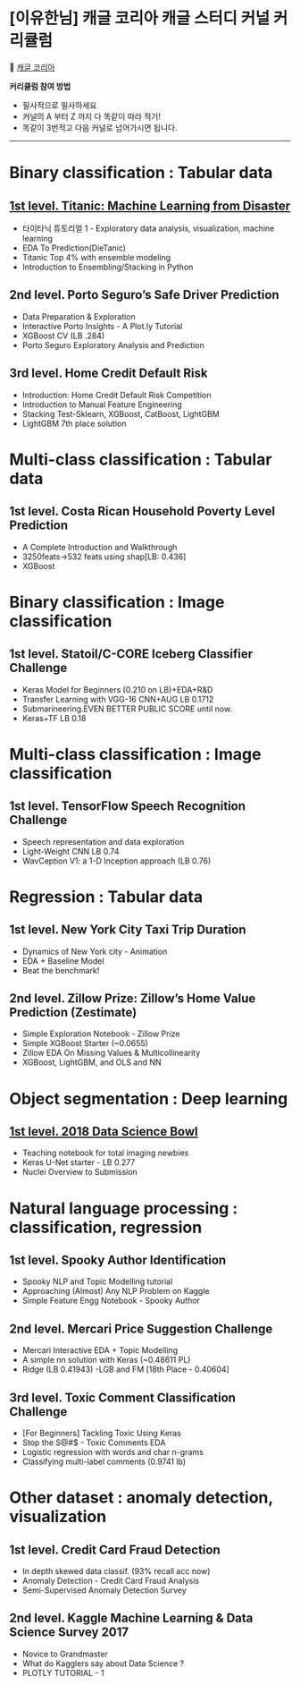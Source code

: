 # [이유한님] 캐글 코리아 캐글 스터디 커널 커리큘럼

🚢 [캐글 코리아](https://kaggle-kr.tistory.com/32)

**커리큘럼 참여 방법**
- 필사적으로 필사하세요
- 커널의 A 부터 Z 까지 다 똑같이 따라 적기!
- 똑같이 3번적고 다음 커널로 넘어가시면 됩니다.
---
# Binary classification : Tabular data
## [1st level. Titanic: Machine Learning from Disaster](https://github.com/xoyeon/kaggle-study/tree/main/Titanic)
- 타이타닉 튜토리얼 1 - Exploratory data analysis, visualization, machine learning
- EDA To Prediction(DieTanic)
- Titanic Top 4% with ensemble modeling
- Introduction to Ensembling/Stacking in Python
## 2nd level. Porto Seguro’s Safe Driver Prediction
- Data Preparation & Exploration
- Interactive Porto Insights - A Plot.ly Tutorial
- XGBoost CV (LB .284)
- Porto Seguro Exploratory Analysis and Prediction
## 3rd level. Home Credit Default Risk
- Introduction: Home Credit Default Risk Competition
- Introduction to Manual Feature Engineering
- Stacking Test-Sklearn, XGBoost, CatBoost, LightGBM
- LightGBM 7th place solution

# Multi-class classification : Tabular data
## 1st level. Costa Rican Household Poverty Level Prediction
- A Complete Introduction and Walkthrough
- 3250feats->532 feats using shap[LB: 0.436]
- XGBoost

# Binary classification : Image classification
## 1st level. Statoil/C-CORE Iceberg Classifier Challenge
- Keras Model for Beginners (0.210 on LB)+EDA+R&D
- Transfer Learning with VGG-16 CNN+AUG LB 0.1712
- Submarineering.EVEN BETTER PUBLIC SCORE until now.
- Keras+TF LB 0.18

# Multi-class classification : Image classification
## 1st level. TensorFlow Speech Recognition Challenge
- Speech representation and data exploration
- Light-Weight CNN LB 0.74
- WavCeption V1: a 1-D Inception approach (LB 0.76)

# Regression : Tabular data
## 1st level. New York City Taxi Trip Duration
- Dynamics of New York city - Animation
- EDA + Baseline Model
- Beat the benchmark!
## 2nd level. Zillow Prize: Zillow’s Home Value Prediction (Zestimate)
- Simple Exploration Notebook - Zillow Prize
- Simple XGBoost Starter (~0.0655)
- Zillow EDA On Missing Values & Multicollinearity
- XGBoost, LightGBM, and OLS and NN

# Object segmentation : Deep learning
## [1st level. 2018 Data Science Bowl](https://github.com/xoyeon/kaggle-study/tree/main/2018%20Data%20Science%20Bowl)
- Teaching notebook for total imaging newbies
- Keras U-Net starter - LB 0.277
- Nuclei Overview to Submission

# Natural language processing : classification, regression
## 1st level. Spooky Author Identification
- Spooky NLP and Topic Modelling tutorial
- Approaching (Almost) Any NLP Problem on Kaggle
- Simple Feature Engg Notebook - Spooky Author
## 2nd level. Mercari Price Suggestion Challenge
- Mercari Interactive EDA + Topic Modelling
- A simple nn solution with Keras (~0.48611 PL)
- Ridge (LB 0.41943)
-LGB and FM [18th Place - 0.40604]
## 3rd level. Toxic Comment Classification Challenge
- [For Beginners] Tackling Toxic Using Keras
- Stop the S@#$ - Toxic Comments EDA
- Logistic regression with words and char n-grams
- Classifying multi-label comments (0.9741 lb)

# Other dataset : anomaly detection, visualization
## 1st level. Credit Card Fraud Detection
- In depth skewed data classif. (93% recall acc now)
- Anomaly Detection - Credit Card Fraud Analysis
- Semi-Supervised Anomaly Detection Survey
## 2nd level. Kaggle Machine Learning & Data Science Survey 2017
- Novice to Grandmaster
- What do Kagglers say about Data Science ?
- PLOTLY TUTORIAL - 1
